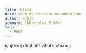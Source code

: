 ```yaml
---
title: Ntcm1
date: 2025-09-28T13:34:00.000+08:00
author: kjhjk
summary: jkhkncnlas fihfkn
tags:
  - POST
---
```

kjhjfnvnj dhuf  uhf vihohs ohsoqg

